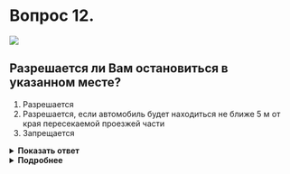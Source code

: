 # Вопрос 12.

![](https://s.drom.ru/i24227/pdd/tickets/2016/1542608251.jpg)

## Разрешается ли Вам остановиться в указанном месте?

1. Разрешается
2. Разрешается, если автомобиль будет находиться не ближе 5 м от края пересекаемой проезжей части
3. Запрещается

<details>
<summary><b>Показать ответ</b></summary>
Правильный ответ: 2
</details>
<details>
<summary><b>Подробнее</b></summary>
На перекрёстке с круговым движением Вы можете совершить остановку и стоянку, но при этом расстояние между остановившимся транспортным средством и краем проезжей части должно быть не менее 5 м.
(Пункты 12.4, 12.5 ПДД).
</details>